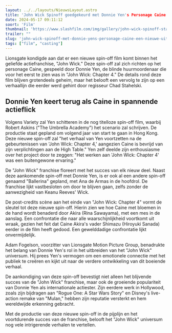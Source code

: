 ```yaml
---
layout: ../../layouts/NieuwsLayout.astro
title: 'John Wick Spinoff goedgekeurd met Donnie Yen's Personage Caine'
date: 2024-05-17 09:11:12
soort: 'Film'
thumbnail: 'https://www.slashfilm.com/img/gallery/john-wick-spinoff-starring-donnie-yens-caine-is-happening-will-pay-off-that-credits-scene/intro-1715794230.jpg'
trailer: ""
slug: 'john-wick-spinoff-met-donnie-yens-personage-caine-een-nieuwe-uitbreiding-van-het-actie-universum'
tags: ["film", "casting"]
---
```


Lionsgate kondigde aan dat er een nieuwe spin-off film komt binnen het geliefde actiefranchise, "John Wick." Deze spin-off zal zich richten op het personage Caine, gespeeld door Donnie Yen, de blinde huurmoordenaar die voor het eerst te zien was in "John Wick: Chapter 4." De details rond deze film blijven grotendeels geheim, maar het belooft een vervolg te zijn op een verhaallijn die eerder werd gehint door regisseur Chad Stahelski.

## Donnie Yen keert terug als Caine in spannende actieflick

Volgens Variety zal Yen schitteren in de nog titelloze spin-off film, waarbij Robert Askins ("The Umbrella Academy") het scenario zal schrijven. De productie staat gepland om volgend jaar van start te gaan in Hong Kong. Deze nieuwe spin-off zal "het verhaal van Yen voortzetten na de gebeurtenissen van 'John Wick: Chapter 4,' aangezien Caine is bevrijd van zijn verplichtingen aan de High Table." Yen zelf deelde zijn enthousiasme over het project door te zeggen: "Het werken aan 'John Wick: Chapter 4' was een buitengewone ervaring."

De "John Wick" franchise floreert met het succes van elk nieuw deel. Naast deze aankomende spin-off met Donnie Yen, is er ook al een andere spin-off genaamd "Ballerina" gepland, met Ana de Armas in de hoofdrol. De franchise lijkt vastbesloten om door te blijven gaan, zelfs zonder de aanwezigheid van Keanu Reeves' Wick.


De post-credits scène aan het einde van "John Wick: Chapter 4" vormt de sleutel tot deze nieuwe spin-off. Hierin zien we hoe Caine met bloemen in de hand wordt benaderd door Akira (Rina Sawayama), met een mes in de aanslag. Een confrontatie die naar alle waarschijnlijkheid voortkomt uit wraak, gezien het feit dat Caine Akira's vader Shimazu (Hiroyuki Sanada) eerder in de film heeft gedood. Een gewelddadige confrontatie lijkt onvermijdelijk.

Adam Fogelson, voorzitter van Lionsgate Motion Picture Group, benadrukte het belang van Donnie Yen's rol in het uitbreiden van het "John Wick" universum. Hij prees Yen's vermogen om een emotionele connectie met het publiek te creëren en kijkt uit naar de verdere ontwikkeling van dit boeiende verhaal.

De aankondiging van deze spin-off bevestigt niet alleen het blijvende succes van de "John Wick" franchise, maar ook de groeiende populariteit van Donnie Yen als internationale actiester. Zijn eerdere werk in Hollywood, zoals zijn bijdragen aan "Rogue One: A Star Wars Story" en Disney's live-action remake van "Mulan," hebben zijn reputatie versterkt en hem wereldwijde erkenning gebracht.

Met de productie van deze nieuwe spin-off in de pijplijn en het voortdurende succes van de franchise, belooft het "John Wick" universum nog vele intrigerende verhalen te vertellen.